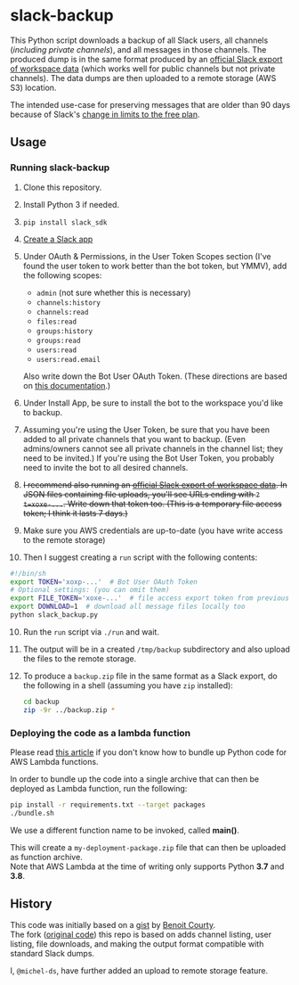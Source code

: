 # slack-backup

This Python script downloads a backup of all Slack users, all channels
(*including private channels*), and all messages in those channels.
The produced dump is in the same format produced by an
[official Slack export of workspace data](https://slack.com/help/articles/201658943-Export-your-workspace-data)
(which works well for public channels but not private channels).
The data dumps are then uploaded to a remote storage (AWS S3) location.

The intended use-case for preserving messages that are older than 90 days because of Slack's [change in limits to the free plan](https://slack.com/help/articles/7050776459923-Pricing-changes-for-the-Pro-plan-and-updates-to-the-Free-plan).

## Usage

### Running slack-backup

1. Clone this repository.
2. Install Python 3 if needed.
3. `pip install slack_sdk`
4. [Create a Slack app](https://api.slack.com/apps/new)
5. Under OAuth &amp; Permissions, in the User Token Scopes section
   (I've found the user token to work better than the bot token, but YMMV),
   add the following scopes:

   * `admin` (not sure whether this is necessary)
   * `channels:history`
   * `channels:read`
   * `files:read`
   * `groups:history`
   * `groups:read`
   * `users:read`
   * `users:read.email`

   Also write down the Bot User OAuth Token.
   (These directions are based on
   [this documentation](https://github.com/docmarionum1/slack-archive-bot).)
6. Under Install App, be sure to install the bot to the workspace
   you'd like to backup.
7. Assuming you're using the User Token, be sure that you have been added to
   all private channels that you want to backup.  (Even admins/owners cannot
   see all private channels in the channel list; they need to be invited.)
   If you're using the Bot User Token, you probably need to invite the bot
   to all desired channels.
8. ~~I recommend also running an
   [official Slack export of workspace data](https://slack.com/help/articles/201658943-Export-your-workspace-data).
   In JSON files containing file uploads, you'll see URLs ending with
   `?t=xoxe-...`.  Write down that token too.
   (This is a temporary file access token; I think it lasts 7 days.)~~
9. Make sure you AWS credentials are up-to-date (you have write access to the remote storage)
10. Then I suggest creating a `run` script with the following contents:

   ```sh
   #!/bin/sh
   export TOKEN='xoxp-...'  # Bot User OAuth Token
   # Optional settings: (you can omit them)
   export FILE_TOKEN='xoxe-...'  # file access export token from previous step
   export DOWNLOAD=1  # download all message files locally too
   python slack_backup.py
   ```
10. Run the `run` script via `./run` and wait.
11. The output will be in a created `/tmp/backup` subdirectory and also upload the files to the remote storage.
12. To produce a `backup.zip` file in the same format as a Slack export,
    do the following in a shell (assuming you have `zip` installed):

    ```sh
    cd backup
    zip -9r ../backup.zip *
    ```

### Deploying the code as a lambda function

Please read [this article](https://docs.aws.amazon.com/lambda/latest/dg/python-package.html#python-package-create-package-with-dependency) if you don't know how to bundle up Python code for AWS Lambda functions.

In order to bundle up the code into a single archive that can then be deployed as Lambda function, run the following:  
```bash
pip install -r requirements.txt --target packages
./bundle.sh
```

We use a different function name to be invoked, called **main()**.

This will create a `my-deployment-package.zip` file that can then be uploaded as function archive.  
Note that AWS Lambda at the time of writing only supports Python **3.7** and **3.8**.


## History

This code was initially based on a
[gist](https://gist.github.com/benoit-cty/a5855dea9a4b7af03f1f53c07ee48d3c)
by [Benoit Courty](https://gist.github.com/benoit-cty).  
The fork ([original code](https://github.com/edemaine/slack-backup)) this repo is based on adds channel listing, user listing, file downloads, and
making the output format compatible with standard Slack dumps.

I, `@michel-ds`, have further added an upload to remote storage feature.